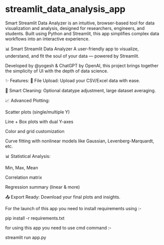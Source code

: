 # streamlit_data_analysis_app
Smart Streamlit Data Analyzer is an intuitive, browser-based tool for data visualization and analysis, designed for researchers, engineers, and students. Built using Python and Streamlit, this app simplifies complex data workflows into an interactive experience.  


📊 Smart Streamlit Data Analyzer
A user-friendly app to visualize, understand, and fit the soul of your data — powered by Streamlit.

Developed by @yogesh & ChatGPT by OpenAI, this project brings together the simplicity of UI with the depth of data science.

✨ Features:
📂 File Upload: Upload your CSV/Excel data with ease.

🧹 Smart Cleaning: Optional datatype adjustment, large dataset averaging.

📈 Advanced Plotting:

Scatter plots (single/multiple Y)

Line + Box plots with dual Y-axes

Color and grid customization

Curve fitting with nonlinear models like Gaussian, Levenberg-Marquardt, etc.

📊 Statistical Analysis:

Min, Max, Mean

Correlation matrix

Regression summary (linear & more)

📤 Export Ready: Download your final plots and insights.



For the launch of this app you need to install requirements using  :- 

pip install -r requirements.txt

for using this app you need to use cmd command :-

streamlit run app.py

